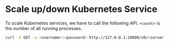 # Scale up/down Kubernetes Service

To scale Kubernetes services, we have to call the following API. `<count>` is the number of all running processes.

```bash
curl -X GET -u <username>:<password> http://127.0.0.1:10000/v0/<server|agent|etcd>/scale/<count> -d 'JSON'
```


